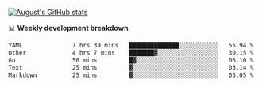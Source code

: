 
[![August's GitHub stats](https://github-readme-stats.vercel.app/api?username=zou-weidong&show_icons=true&theme=radical)](https://github.com/zou-weidong)


📊 **Weekly development breakdown**
<!--START_SECTION:waka-->

```txt
YAML              7 hrs 39 mins   ██████████████░░░░░░░░░░░   55.94 %
Other             4 hrs 7 mins    ███████▓░░░░░░░░░░░░░░░░░   30.15 %
Go                50 mins         █▓░░░░░░░░░░░░░░░░░░░░░░░   06.10 %
Text              25 mins         ▓░░░░░░░░░░░░░░░░░░░░░░░░   03.14 %
Markdown          25 mins         ▓░░░░░░░░░░░░░░░░░░░░░░░░   03.05 %
```

<!--END_SECTION:waka-->
